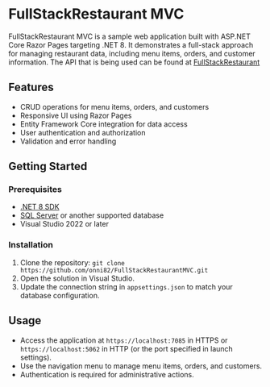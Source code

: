 # FullStackRestaurant MVC

FullStackRestaurant MVC is a sample web application built with ASP.NET Core Razor Pages targeting .NET 8. It demonstrates a full-stack approach for managing restaurant data, including menu items, orders, and customer information.
The API that is being used can be found at [FullStackRestaurant](https://github.com/onni82/FullStackRestaurant)

## Features

- CRUD operations for menu items, orders, and customers
- Responsive UI using Razor Pages
- Entity Framework Core integration for data access
- User authentication and authorization
- Validation and error handling

## Getting Started

### Prerequisites

- [.NET 8 SDK](https://dotnet.microsoft.com/download/dotnet/8.0)
- [SQL Server](https://www.microsoft.com/en-us/sql-server/sql-server-downloads) or another supported database
- Visual Studio 2022 or later

### Installation

1. Clone the repository:
`git clone https://github.com/onni82/FullStackRestaurantMVC.git`
2. Open the solution in Visual Studio.
3. Update the connection string in `appsettings.json` to match your database configuration.


## Usage

- Access the application at `https://localhost:7085` in HTTPS or `https://localhost:5062` in HTTP (or the port specified in launch settings).
- Use the navigation menu to manage menu items, orders, and customers.
- Authentication is required for administrative actions.
